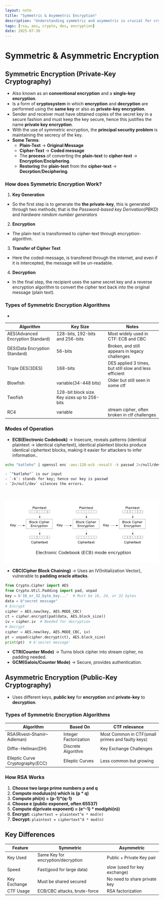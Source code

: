 ```yaml
---
layout: note
title: "Symmetric & Asymmetric Encryption"
description: "Understanding symmetric and asymmetric is crucial for cryptography challenges and real world security"
tags: [rsa, aes, crypto, des, encryption]
date: 2025-07-30
---
```


# Symmetric & Asymmetric Encryption
## Symmetric Encryption (Private-Key Cryptography)
- Also known as an **conventional encryption** and a **single-key encryption**.
- Is a form of **cryptosystem** in which **encryption** and **decryption** are performed using the **same key** or also as **private-key encryption**.
- Sender and receiver must have obtained copies of the secret key in a secure fashion and must keep the key secure, hence this justifies the name **private key encryption**.
- With the use of symmetric encryption, the **principal security problem** is maintaining the secrecy of the key.
- **Some Terms**:
    - **Plain-Text** -> **Original Message**
    - **Cipher-Text** -> **Coded message**
    - The **process** of converting the **plain-text** to **cipher-text** -> **Encryption**/**Enciphering**.
    - **Restoring** the **plain-text** from the **cipher-text** -> **Decrption**/**Deciphering**.

### How does Symmetric Encryption Work?
1. **Key Generation**
- So the first step is to generate the **the private-key**, this is generated through two methods; that is the *Password-based key Derivation(PBKD)* and *hardware random number generators*
2. **Encryption**
- The plain-text is transformed to cipher-text through encryption-algorithm.
3. **Transfer of Cipher Text**
- Here the coded-message, is transfered through the internet, and even if it is intercepted, the message will be un-readable.
4. **Decryption**
- In the final step, the recipient uses the same secret key and a reverse encryption algorithm to convert the cipher text back into the original message (plain text).

### Types of Symmetric Encryption Algorithms
-
<table>
  <thead>
    <tr>
      <th>Algorithm</th>
      <th>Key Size</th>
      <th>Notes</th>
    </tr>
  </thead>
  <tbody>
    <tr>
      <td>AES(Advanced Encryption Standard)</td>
      <td>128-bits, 192-bits and 256-bits</td>
      <td>Most widely used in CTF: ECB and CBC</td>
    </tr>
    <tr>
      <td>DES(Data Encryption Standard)</td>
      <td>56-bits</td>
      <td>Broken, and still appears in legacy challenges</td>
    </tr>
    <tr>
      <td>Triple DES(3DES)</td>
      <td>168-bits</td>
      <td>DES applied 3 times, but still slow and less efficient</td>
    </tr>
    <tr>
      <td>Blowfish</td>
      <td>variable(34-448 bits)</td>
      <td>Older but still seen in some ctf</td>
    </tr>
    <tr>
      <td>Twofish</td>
      <td>128-bit block size. Key sizes up to 256-bits</td>
      <td></td>
    </tr>
    <tr>
      <td>RC4</td>
      <td>variable</td>
      <td>stream cipher, often broken in ctf challenges</td>
    </tr>
  </tbody>
</table>

### Modes of Operation
- **ECB(Electronic Codebook)** -> Insecure, reveals patterns (identical plaintext -> identical ciphertext), identical plaintext blocks produce identical ciphertext blocks, making it easier for attackers to infer information..
```bash
echo "katleho" | openssl enc -aes-128-ecb -nosalt -k passwd 2>/null/dev
```
    - `"katleho"` is our input
    - `-k`: stands for key; hence our key is passwd
    - `2>/null/dev` silences the errors.
<br>

![aes ecb](/assets/img/aes_ecb.png)

- **CBC(Cipher Block Chaining)** -> Uses an IV(Initialization Vector), vulnerable to **padding oracle attacks**.
```python
from Crypto.Cipher import AES
from Crypto.Util.Padding import pad, unpad
key = b'16_or_32_byte_key...'  # Must be 16, 24, or 32 bytes
data = b"secret message"
# Encrypt
cipher = AES.new(key, AES.MODE_CBC)
ct = cipher.encrypt(pad(data, AES.block_size))
iv = cipher.iv  # Needed for decryption
# Decrypt
cipher = AES.new(key, AES.MODE_CBC, iv)
pt = unpad(cipher.decrypt(ct), AES.block_size)
print(pt)  # b'secret message'
```
- **CTR(Counter Mode)** -> Turns block cipher into stream cipher, no padding needed.
- **GCM(Galois/Counter Mode)** -> Secure, provides authentication.

## Asymmetric Encryption (Public-Key Cryptography)
- Uses different keys, **public key** for **encryption** and **private-key** to **decryption**.

### Types of Symmetric Encryption Algorithms
<table>
  <thead>
    <tr>
      <th>Algorithm</th>
      <th>Based On</th>
      <th>CTF relevance</th>
    </tr>
  </thead>
  <tbody>
    <tr>
      <td>RSA(Rivest–Shamir–Adleman)</td>
      <td>Integer Factorization</td>
      <td>Most Common in CTF(small primes and faulty keys)</td>
    </tr>
    <tr>
      <td>Diffie-Hellman(DH)</td>
      <td>Discrete Algorithm</td>
      <td>Key Exchange Challenges</td>
    </tr>
    <tr>
      <td>Elleptic Curve Cryptography(ECC)</td>
      <td>Elleptic Curves</td>
      <td>Less common but growing</td>
    </tr>
  </tbody>
</table>

### How RSA Works
1. **Choose two large prime numbers p and q**
2. **Compute modulus(n) which is (p * q)**
3. **Compute phi(n) = (p-1)*(q-1)**
4. **Choose e (public exponent, often 65537)**
5. **Compute d(private exponent) = (e^-1) * mod(phi(n))**
6. **Encrypt:** `ciphertext = plaintext^e * mod(n)`
7. **Decrypt:** `plaintext = ciphertext^d * mod(n)`

## Key Differences
<table>
  <thead>
    <tr>
      <th>Feature</th>
      <th>Symmetric</th>
      <th>Asymmetric</th>
    </tr>
  </thead>
  <tbody>
    <tr>
      <td>Key Used</td>
      <td>Same Key for encryption/decryption</td>
      <td>Public + Private Key pair</td>
    </tr>
    <tr>
      <td>Speed</td>
      <td>Fast(good for large data)</td>
      <td>slow (used for key exchange)</td>
    </tr>
    <tr>
      <td>Key Exchange</td>
      <td>Must be shared secured</td>
      <td>No need to share private key</td>
    </tr>
    <tr>
      <td>CTF Usage</td>
      <td>ECB/CBC attacks, brute-force</td>
      <td>RSA factorization</td>
    </tr>
  </tbody>
</table>